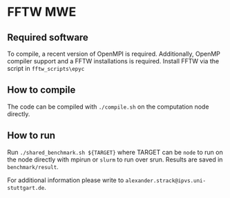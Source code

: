 # FFTW MWE
## Required software

To compile, a recent version of OpenMPI is required.
Additionally, OpenMP compiler support and a FFTW installations is required.
Install FFTW via the script in `fftw_scripts\epyc`

## How to compile

The code can be compiled with `./compile.sh` on the computation node directly.

## How to run

Run `./shared_benchmark.sh ${TARGET}` where TARGET can be `node` to run on the node
directly with mpirun or `slurm` to run over srun.
Results are saved in `benchmark/result`.

For additional information please write to `alexander.strack@ipvs.uni-stuttgart.de`.
